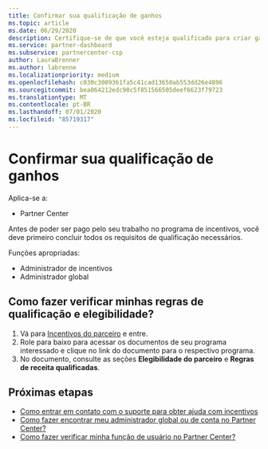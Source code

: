 ```yaml
---
title: Confirmar sua qualificação de ganhos
ms.topic: article
ms.date: 06/29/2020
description: Certifique-se de que você esteja qualificado para criar ganhos e seja pago sob o programa incentivos.
ms.service: partner-dashboard
ms.subservice: partnercenter-csp
author: LauraBrenner
ms.author: labrenne
ms.localizationpriority: medium
ms.openlocfilehash: c030c3009361fa5c41cad13650ab553dd26e4896
ms.sourcegitcommit: bea864212edc90c5f851566505deef6623f79723
ms.translationtype: MT
ms.contentlocale: pt-BR
ms.lasthandoff: 07/01/2020
ms.locfileid: "85719317"
---
```

# <a name="confirm-your-earnings-eligibility"></a>Confirmar sua qualificação de ganhos

Aplica-se a:

- Partner Center

Antes de poder ser pago pelo seu trabalho no programa de incentivos, você deve primeiro concluir todos os requisitos de qualificação necessários.

Funções apropriadas:

- Administrador de incentivos
- Administrador global

## <a name="how-do-i-check-my-earning-eligibility-and-revenue-rules"></a>Como fazer verificar minhas regras de qualificação e elegibilidade?

1. Vá para [Incentivos do parceiro](https://partner.microsoft.com/membership/partner-incentives) e entre.
2. Role para baixo para acessar os documentos de seu programa interessado e clique no link do documento para o respectivo programa.
3. No documento, consulte as seções **Elegibilidade do parceiro** e **Regras de receita qualificadas**.

## <a name="next-steps"></a>Próximas etapas

- [Como entrar em contato com o suporte para obter ajuda com incentivos](https://support.microsoft.com/help/4014850)
- [Como fazer encontrar meu administrador global ou de conta no Partner Center?](https://support.microsoft.com/help/4534519)
- [Como fazer verificar minha função de usuário no Partner Center?](https://support.microsoft.com/help/4534700)
